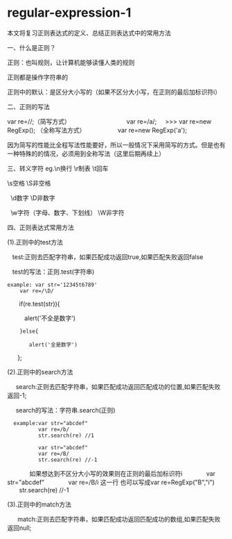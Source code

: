 # regular-expression-1
本文将复习正则表达式的定义、总结正则表达式中的常用方法

一、什么是正则？

正则：也叫规则，让计算机能够读懂人类的规则

正则都是操作字符串的

正则中的默认：是区分大小写的（如果不区分大小写，在正则的最后加标识符i）

二、正则的写法

var re=//;（简写方式）                                           var re=/a/;     
                                              >>>
var re=new RegExp();  （全称写法方式）                           var re=new RegExp('a');

因为简写的性能比全程写法性能要好，所以一般情况下采用简写的方式。但是也有一种特殊的的情况，必须用到全称写法（这里后期再续上）

三、转义字符
eg.\n换行 \r制表 \t回车

   \s空格 \S非空格   
   
   \d数字 \D非数字
   
   \w字符（字母、数字、下划线） \W非字符

四、正则表达式常用方法

(1).正则中的test方法
 
    test:正则去匹配字符串，如果匹配成功返回true,如果匹配失败返回false
    
    test的写法：正则.test(字符串)
    
    example: var str='12345t6789'
        var re=/\D/
        if(re.test(str)){
        
           alert('不全是数字')
        
        }else{
        
           alert('全是数字')
        
        };
        
  (2).正则中的search方法  
      
      search:正则去匹配字符串，如果匹配成功返回匹配成功的位置,如果匹配失败返回-1;
    
      search的写法：字符串.search(正则)
      
      example:var str="abcdef"
              var re=/b/
              str.search(re) //1
                                          
              var str="abcdef"
              var re=/B/
              str.search(re) //-1
                            
              如果想达到不区分大小写的效果则在正则的最后加标识符i
              var str="abcdef"
              var re=/B/i 这一行 也可以写成var re=RegExp("B","i")
              str.search(re) //-1
              
   (3).正则中的match方法     
   
       match:正则去匹配字符串，如果匹配成功返回匹配成功的数组,如果匹配失败返回null;
       
       
       
       
              
              
  
        
        
    
    
